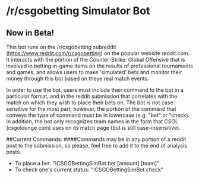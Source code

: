 # /r/csgobetting Simulator Bot 
## Now in Beta!

This bot runs on the /r/csgobetting subreddit (https://www.reddit.com/r/csgobetting) on the popular website reddit.com. It interacts with the portion of the Counter-Strike: Global Offensive that is involved in betting in-game items on the results of professional tournaments and games, and allows users to make 'simulated' bets and monitor their money through this bot based on these real match events.

In order to use the bot, users must include their command to the bot in a particular format, and in the reddit submission that correlates with the match on which they wish to place their bets on. The bot is not case-sensitive for the most part; however, the portion of the command that conveys the type of command must be in lowercase (e.g. "bet" or "check). In addition, the bot only recognizes team names in the form that CSGL (csgolounge.com) uses on its match page (but is still case-insensitive). 



##Current Commands:
####Commands may be in any portion of a reddit post to the submission, so please, feel free to add it to the end of analysis posts.

* To place a bet: "!CSGOBettingSimBot bet [amount] [team]"
* To check one's current status: "!CSGOBettingSimBot check"



